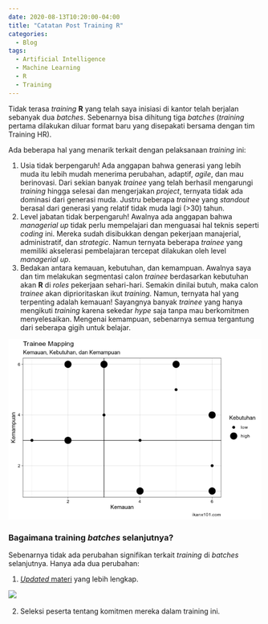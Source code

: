 ```yaml
---
date: 2020-08-13T10:20:00-04:00
title: "Catatan Post Training R"
categories:
  - Blog
tags:
  - Artificial Intelligence
  - Machine Learning
  - R
  - Training
---
```


Tidak terasa *training* **R** yang telah saya inisiasi di kantor telah
berjalan sebanyak dua *batches*. Sebenarnya bisa dihitung tiga *batches*
(*training* pertama dilakukan diluar format baru yang disepakati bersama
dengan tim Training HR).

Ada beberapa hal yang menarik terkait dengan pelaksanaan *training* ini:

1.  Usia tidak berpengaruh\! Ada anggapan bahwa generasi yang lebih muda
    itu lebih mudah menerima perubahan, adaptif, *agile*, dan mau
    berinovasi. Dari sekian banyak *trainee* yang telah berhasil
    mengarungi *training* hingga selesai dan mengerjakan *project*,
    ternyata tidak ada dominasi dari generasi muda. Justru beberapa
    *trainee* yang *standout* berasal dari generasi yang relatif tidak
    muda lagi \(>30\) tahun.
2.  Level jabatan tidak berpengaruh\! Awalnya ada anggapan bahwa
    *managerial up* tidak perlu mempelajari dan menguasai hal teknis
    seperti *coding* ini. Mereka sudah disibukkan dengan pekerjaan
    manajerial, administratif, dan *strategic*. Namun ternyata beberapa
    *trainee* yang memiliki akselerasi pembelajaran tercepat dilakukan
    oleh level *managerial up*.
3.  Bedakan antara kemauan, kebutuhan, dan kemampuan. Awalnya saya dan
    tim melakukan segmentasi calon *trainee* berdasarkan kebutuhan akan
    **R** di *roles* pekerjaan sehari-hari. Semakin dinilai butuh, maka
    calon *trainee* akan diprioritaskan ikut *training*. Namun, ternyata
    hal yang terpenting adalah kemauan\! Sayangnya banyak *trainee* yang
    hanya mengikuti *training* karena sekedar *hype* saja tanpa mau
    berkomitmen menyelesaikan. Mengenai kemampuan, sebenarnya semua
    tergantung dari seberapa gigih untuk belajar.

![](https://raw.githubusercontent.com/ikanx101/ikanx101.github.io/master/_posts/blog%20training/2020-08-13-training-r_files/figure-gfm/unnamed-chunk-1-1.png)<!-- -->

### Bagaimana training *batches* selanjutnya?

Sebenarnya tidak ada perubahan signifikan terkait *training* di
*batches* selanjutnya. Hanya ada dua perubahan:

1.  [*Updated*
    materi](https://github.com/ikanx101/belajaR/blob/master/Materi%20Training/Day%201%20-%20R%20Series/Intro%20to%20R%20Volume%203.pdf)
    yang lebih lengkap.

<img src="r train.jpg" width="50%" />

2.  Seleksi peserta tentang komitmen mereka dalam training ini.

